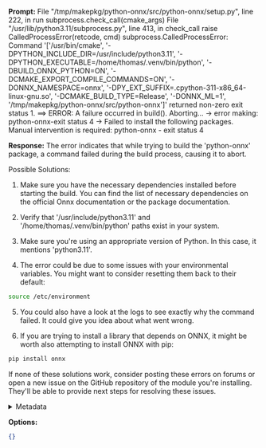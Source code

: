 **Prompt:**
  File "/tmp/makepkg/python-onnx/src/python-onnx/setup.py", line 222, in run
    subprocess.check_call(cmake_args)
  File "/usr/lib/python3.11/subprocess.py", line 413, in check_call
    raise CalledProcessError(retcode, cmd)
subprocess.CalledProcessError: Command '['/usr/bin/cmake', '-DPYTHON_INCLUDE_DIR=/usr/include/python3.11', '-DPYTHON_EXECUTABLE=/home/thomas/.venv/bin/python', '-DBUILD_ONNX_PYTHON=ON', '-DCMAKE_EXPORT_COMPILE_COMMANDS=ON', '-DONNX_NAMESPACE=onnx', '-DPY_EXT_SUFFIX=.cpython-311-x86_64-linux-gnu.so', '-DCMAKE_BUILD_TYPE=Release', '-DONNX_ML=1', '/tmp/makepkg/python-onnx/src/python-onnx']' returned non-zero exit status 1.
==> ERROR: A failure occurred in build().
    Aborting...
 -> error making: python-onnx-exit status 4
 -> Failed to install the following packages. Manual intervention is required:
python-onnx - exit status 4

**Response:**
The error indicates that while trying to build the 'python-onnx' package, a command failed during the build process, causing it to abort. 

Possible Solutions:

1. Make sure you have the necessary dependencies installed before starting the build. You can find the list of necessary dependencies on the official Onnx documentation or the package documentation.

2. Verify that '/usr/include/python3.11' and '/home/thomas/.venv/bin/python' paths exist in your system.

3. Make sure you're using an appropriate version of Python. In this case, it mentions 'python3.11'. 

4. The error could be due to some issues with your environmental variables. You might want to consider resetting them back to their default: 
```bash
source /etc/environment
```
5. You could also have a look at the logs to see exactly why the command failed. It could give you idea about what went wrong.

6. If you are trying to install a library that depends on ONNX, it might be worth also attempting to install ONNX with pip:
```bash
pip install onnx
```
If none of these solutions work, consider posting these errors on forums or open a new issue on the GitHub repository of the module you're installing. They'll be able to provide next steps for resolving these issues.

<details><summary>Metadata</summary>

- Duration: 21453 ms
- Datetime: 2023-10-20T09:59:32.452998
- Model: gpt-4-0613

</details>

**Options:**
```json
{}
```

